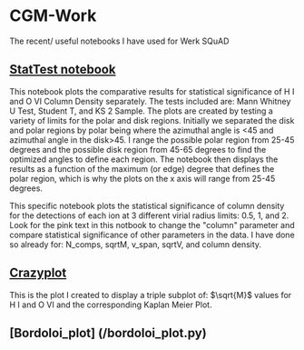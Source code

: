# CGM-Work
The recent/ useful notebooks I have used for Werk SQuAD

## [StatTest notebook](/stattest_ColDen.ipynb)

This notebook plots the comparative results for statistical significance of H I and O VI Column Density separately. The tests included are: Mann Whitney U Test, Student T, and KS 2 Sample. The plots are created by testing a variety of limits for the polar and disk regions. Initially we separated the disk and polar regions by polar being where the azimuthal angle is <45 and azimuthal angle in the disk>45. I range the possible polar region from 25-45 degrees and the possible disk region from 45-65 degrees to find the optimized angles to define each region. The notebook then displays the results as a function of the maximum (or edge) degree that defines the polar region, which is why the plots on the x axis will range from 25-45 degrees.

This specific notebook plots the statistical significance of column density for the detections of each ion at 3 different virial radius limits: 0.5, 1, and 2. Look for the pink text in this notbook to change the "column" parameter and compare statistical significance of other parameters in the data. I have done so already for: N_comps, sqrtM, v_span, sqrtV, and column density.

## [Crazyplot](/crazyplot.ipynb)

This is the plot I created to display a triple subplot of: $\sqrt{M}$ values for H I and O VI and the corresponding Kaplan Meier Plot.

## [Bordoloi_plot] (/bordoloi_plot.py)
